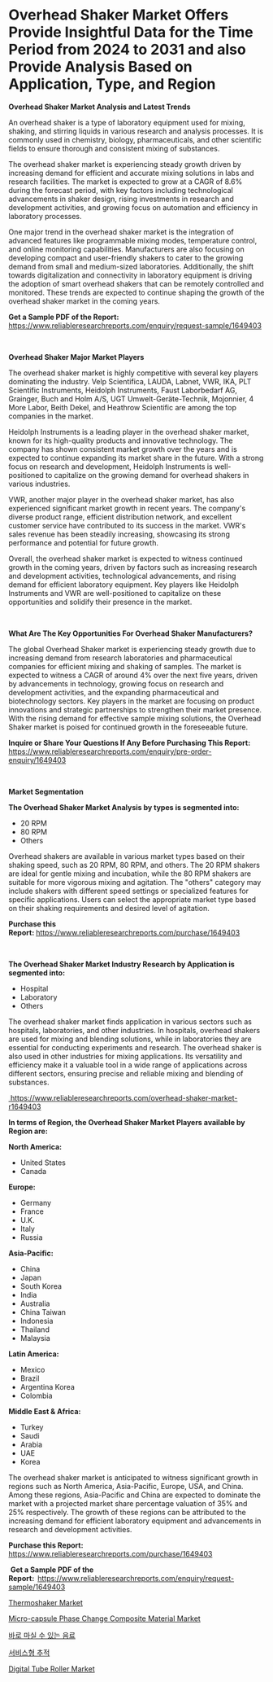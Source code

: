 <p><h1>Overhead Shaker Market Offers Provide Insightful Data for the Time Period from 2024 to 2031 and also Provide Analysis Based on Application, Type, and Region</h1></p><p><strong>Overhead Shaker Market Analysis and Latest Trends</strong></p>
<p><p>An overhead shaker is a type of laboratory equipment used for mixing, shaking, and stirring liquids in various research and analysis processes. It is commonly used in chemistry, biology, pharmaceuticals, and other scientific fields to ensure thorough and consistent mixing of substances.</p><p>The overhead shaker market is experiencing steady growth driven by increasing demand for efficient and accurate mixing solutions in labs and research facilities. The market is expected to grow at a CAGR of 8.6% during the forecast period, with key factors including technological advancements in shaker design, rising investments in research and development activities, and growing focus on automation and efficiency in laboratory processes.</p><p>One major trend in the overhead shaker market is the integration of advanced features like programmable mixing modes, temperature control, and online monitoring capabilities. Manufacturers are also focusing on developing compact and user-friendly shakers to cater to the growing demand from small and medium-sized laboratories. Additionally, the shift towards digitalization and connectivity in laboratory equipment is driving the adoption of smart overhead shakers that can be remotely controlled and monitored. These trends are expected to continue shaping the growth of the overhead shaker market in the coming years.</p></p>
<p><strong>Get a Sample PDF of the Report:&nbsp;</strong> <a href="https://www.reliableresearchreports.com/enquiry/request-sample/1649403">https://www.reliableresearchreports.com/enquiry/request-sample/1649403</a></p>
<p>&nbsp;</p>
<p><strong>Overhead Shaker Major Market Players</strong></p>
<p><p>The overhead shaker market is highly competitive with several key players dominating the industry. Velp Scientifica, LAUDA, Labnet, VWR, IKA, PLT Scientific Instruments, Heidolph Instruments, Faust Laborbedarf AG, Grainger, Buch and Holm A/S, UGT Umwelt-Geräte-Technik, Mojonnier, 4 More Labor, Beith Dekel, and Heathrow Scientific are among the top companies in the market.</p><p>Heidolph Instruments is a leading player in the overhead shaker market, known for its high-quality products and innovative technology. The company has shown consistent market growth over the years and is expected to continue expanding its market share in the future. With a strong focus on research and development, Heidolph Instruments is well-positioned to capitalize on the growing demand for overhead shakers in various industries.</p><p>VWR, another major player in the overhead shaker market, has also experienced significant market growth in recent years. The company's diverse product range, efficient distribution network, and excellent customer service have contributed to its success in the market. VWR's sales revenue has been steadily increasing, showcasing its strong performance and potential for future growth.</p><p>Overall, the overhead shaker market is expected to witness continued growth in the coming years, driven by factors such as increasing research and development activities, technological advancements, and rising demand for efficient laboratory equipment. Key players like Heidolph Instruments and VWR are well-positioned to capitalize on these opportunities and solidify their presence in the market.</p></p>
<p>&nbsp;</p>
<p><strong>What Are The Key Opportunities For Overhead Shaker Manufacturers?</strong></p>
<p><p>The global Overhead Shaker market is experiencing steady growth due to increasing demand from research laboratories and pharmaceutical companies for efficient mixing and shaking of samples. The market is expected to witness a CAGR of around 4% over the next five years, driven by advancements in technology, growing focus on research and development activities, and the expanding pharmaceutical and biotechnology sectors. Key players in the market are focusing on product innovations and strategic partnerships to strengthen their market presence. With the rising demand for effective sample mixing solutions, the Overhead Shaker market is poised for continued growth in the foreseeable future.</p></p>
<p><strong>Inquire or Share Your Questions If Any Before Purchasing This Report:</strong> <a href="https://www.reliableresearchreports.com/enquiry/pre-order-enquiry/1649403">https://www.reliableresearchreports.com/enquiry/pre-order-enquiry/1649403</a></p>
<p>&nbsp;</p>
<p><strong>Market Segmentation</strong></p>
<p><strong>The Overhead Shaker Market Analysis by types is segmented into:</strong></p>
<p><ul><li>20 RPM</li><li>80 RPM</li><li>Others</li></ul></p>
<p><p>Overhead shakers are available in various market types based on their shaking speed, such as 20 RPM, 80 RPM, and others. The 20 RPM shakers are ideal for gentle mixing and incubation, while the 80 RPM shakers are suitable for more vigorous mixing and agitation. The "others" category may include shakers with different speed settings or specialized features for specific applications. Users can select the appropriate market type based on their shaking requirements and desired level of agitation.</p></p>
<p><strong>Purchase this Report:&nbsp;</strong><a href="https://www.reliableresearchreports.com/purchase/1649403">https://www.reliableresearchreports.com/purchase/1649403</a></p>
<p>&nbsp;</p>
<p><strong>The Overhead Shaker Market Industry Research by Application is segmented into:</strong></p>
<p><ul><li>Hospital</li><li>Laboratory</li><li>Others</li></ul></p>
<p><p>The overhead shaker market finds application in various sectors such as hospitals, laboratories, and other industries. In hospitals, overhead shakers are used for mixing and blending solutions, while in laboratories they are essential for conducting experiments and research. The overhead shaker is also used in other industries for mixing applications. Its versatility and efficiency make it a valuable tool in a wide range of applications across different sectors, ensuring precise and reliable mixing and blending of substances.</p></p>
<p><a href="https://www.reliableresearchreports.com/overhead-shaker-market-r1649403">&nbsp;https://www.reliableresearchreports.com/overhead-shaker-market-r1649403</a></p>
<p><strong>In terms of Region, the Overhead Shaker Market Players available by Region are:</strong></p>
<p>
    <p> <strong> North America: </strong>
        <ul>
            <li>United States</li>
            <li>Canada</li>
        </ul>
        </p> 
    <p> <strong> Europe: </strong>
        <ul>
            <li>Germany</li>
            <li>France</li>
            <li>U.K.</li>
            <li>Italy</li>
            <li>Russia</li>
        </ul>
        </p> 
    <p> <strong> Asia-Pacific: </strong>
        <ul>
            <li>China</li>
            <li>Japan</li>
            <li>South Korea</li>
            <li>India</li>
            <li>Australia</li>
            <li>China Taiwan</li>
            <li>Indonesia</li>
            <li>Thailand</li>
            <li>Malaysia</li>
        </ul>
        </p> 
    <p> <strong> Latin America: </strong>
        <ul>
            <li>Mexico</li>
            <li>Brazil</li>
            <li>Argentina Korea</li>
            <li>Colombia</li>
        </ul>
        </p> 
    <p> <strong> Middle East & Africa: </strong>
        <ul>
            <li>Turkey</li>
            <li>Saudi</li>
            <li>Arabia</li>
            <li>UAE</li>
            <li>Korea</li>
        </ul>
    </p>
    </p>
<p><p>The overhead shaker market is anticipated to witness significant growth in regions such as North America, Asia-Pacific, Europe, USA, and China. Among these regions, Asia-Pacific and China are expected to dominate the market with a projected market share percentage valuation of 35% and 25% respectively. The growth of these regions can be attributed to the increasing demand for efficient laboratory equipment and advancements in research and development activities.</p></p>
<p><strong>Purchase this Report: </strong><a href="https://www.reliableresearchreports.com/purchase/1649403">https://www.reliableresearchreports.com/purchase/1649403</a></p>
<p>&nbsp;<strong>Get a Sample PDF of the Report:&nbsp;&nbsp;</strong><a href="https://www.reliableresearchreports.com/enquiry/request-sample/1649403">https://www.reliableresearchreports.com/enquiry/request-sample/1649403</a></p>
<p><strong></strong></p>
<p><p><a href="https://github.com/Alonsoolds3wq1d81czn8rbol/Market-Research-Report-List-2/blob/main/thermoshaker-market.md">Thermoshaker Market</a></p><p><a href="https://boundless-drawbridge-702.notion.site/Micro-capsule-Phase-Change-Composite-Material-Market-Trends-Forecast-and-Competitive-Analysis-to--3fce059720574c4192b4fd30973a7d43">Micro-capsule Phase Change Composite Material Market</a></p><p><a href="https://github.com/chupp85/Market-Research-Report-List-1/blob/main/565081843979.md">바로 마실 수 있는 음료</a></p><p><a href="https://github.com/sougarounis/Market-Research-Report-List-3/blob/main/340619043980.md">서비스형 추적</a></p><p><a href="https://github.com/yemakinde/Market-Research-Report-List-2/blob/main/digital-tube-roller-market.md">Digital Tube Roller Market</a></p></p>